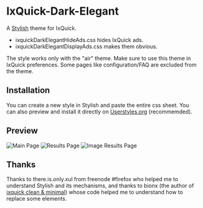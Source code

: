 IxQuick-Dark-Elegant
====================

A [Stylish](https://addons.mozilla.org/firefox/addon/stylish/) theme for IxQuick.

* ixquickDarkElegantHideAds.css hides IxQuick ads.
* ixquickDarkElegantDisplayAds.css makes them obvious.

The style works only with the "air" theme. Make sure to use this theme in IxQuick preferences.
Some pages like configuration/FAQ are excluded from the theme.

Installation
------------

You can create a new style in Stylish and paste the entire css sheet. You can also preview and install it directly on [Userstyles.org](http://userstyles.org/styles/99684/ixquick-dark-elegant) (recommemded).

Preview
-------
![Main Page](http://i.imgur.com/JZWhx9a.png)
![Results Page](http://i.imgur.com/3yL4YaV.png)
![Image Results Page](http://i.imgur.com/FP7EuUY.png)

Thanks
------

Thanks to there.is.only.xul from freenode #firefox who helped me to understand Stylish and its mechanisms, and thanks to bionx (the author of [ixquick clean & minimal](http://userstyles.org/styles/85730/ixquick-clean-minimal)) whose code helped me to understand how to replace some elements.